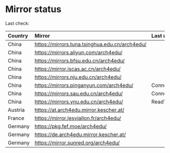 <script src="./time.js"></script>
# Mirror status
Last check: <script type="text/javascript">localize(1675653677.9680748);</script>

|Country|Mirror|Last update|
|:------|:-----|:----------|
|China|https://mirrors.tuna.tsinghua.edu.cn/arch4edu/|<script type="text/javascript">localize(1675621829);</script>|
|China|https://mirrors.aliyun.com/arch4edu/|<script type="text/javascript">localize(1675621829);</script>|
|China|https://mirrors.bfsu.edu.cn/arch4edu/|<script type="text/javascript">localize(1675621829);</script>|
|China|https://mirror.iscas.ac.cn/arch4edu/|<script type="text/javascript">localize(1675621829);</script>|
|China|https://mirrors.nju.edu.cn/arch4edu/|<script type="text/javascript">localize(1675578704);</script>|
|China|https://mirrors.pinganyun.com/arch4edu/|ConnectionError|
|China|https://mirrors.sau.edu.cn/arch4edu/|ConnectionError|
|China|https://mirrors.ynu.edu.cn/arch4edu/|ReadTimeout|
|Austria|https://at.arch4edu.mirror.kescher.at/|<script type="text/javascript">localize(1675621829);</script>|
|France|https://mirror.lesviallon.fr/arch4edu/|<script type="text/javascript">localize(1675535634);</script>|
|Germany|https://pkg.fef.moe/arch4edu/|<script type="text/javascript">localize(1675621829);</script>|
|Germany|https://de.arch4edu.mirror.kescher.at/|<script type="text/javascript">localize(1675621829);</script>|
|Germany|https://mirror.sunred.org/arch4edu/|<script type="text/javascript">localize(1675621829);</script>|

<script src="./tablefilter/tablefilter.js"></script>
<script src="./table.js"></script>